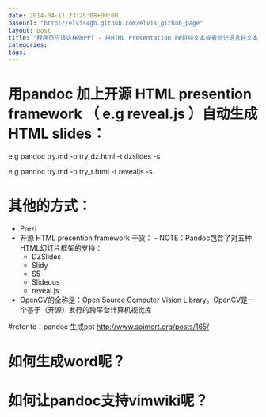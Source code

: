 ```yaml
---
date: 2014-04-11 23:25:08+00:00
baseurl: "http://elvis4gh.github.com/elvis_github_page" 
layout: post
title: "程序员应该这样做PPT - 用HTML Presentation FW将纯文本或者标记语言轻文本快速生成slides"
categories:
tags:
---
```


# 用pandoc 加上开源 HTML presention framework （ e.g reveal.js ）自动生成HTML slides：

e.g pandoc try.md -o try_dz.html -t dzslides -s

e.g pandoc try.md -o try_r.html -t revealjs -s

# 其他的方式：
- Prezi
- 开源 HTML presention framework 干货： - NOTE：Pandoc包含了对五种HTML幻灯片框架的支持：
   - DZSlides 
   - Slidy 
   - S5
   - Slideous 
   - reveal.js
- OpenCV的全称是：Open Source Computer Vision Library。OpenCV是一个基于（开源）发行的跨平台计算机视觉库

#refer to：pandoc 生成ppt http://www.soimort.org/posts/165/

# 如何生成word呢？
# 如何让pandoc支持vimwiki呢？
